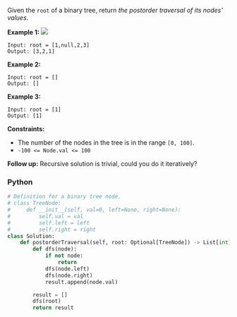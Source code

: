 Given the  `root`  of a binary tree, return  _the postorder traversal of its nodes' values_.

**Example 1:**
![](https://assets.leetcode.com/uploads/2020/08/28/pre1.jpg)

```
Input: root = [1,null,2,3]
Output: [3,2,1]
```

**Example 2:**

```
Input: root = []
Output: []
```

**Example 3:**

```
Input: root = [1]
Output: [1]
```

**Constraints:**

- The number of the nodes in the tree is in the range  `[0, 100]`.
- `-100 <= Node.val <= 100`

**Follow up:** Recursive solution is trivial, could you do it iteratively?

### Python

```py
# Definition for a binary tree node.
# class TreeNode:
#     def __init__(self, val=0, left=None, right=None):
#         self.val = val
#         self.left = left
#         self.right = right
class Solution:
    def postorderTraversal(self, root: Optional[TreeNode]) -> List[int]:
        def dfs(node):
            if not node:
                return
            dfs(node.left)
            dfs(node.right)
            result.append(node.val)

        result = []
        dfs(root)
        return result
```